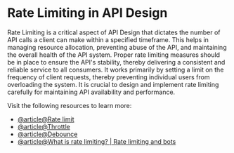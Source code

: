 # Rate Limiting in API Design

Rate Limiting is a critical aspect of API Design that dictates the number of API calls a client can make within a specified timeframe. This helps in managing resource allocation, preventing abuse of the API, and maintaining the overall health of the API system. Proper rate limiting measures should be in place to ensure the API's stability, thereby delivering a consistent and reliable service to all consumers. It works primarily by setting a limit on the frequency of client requests, thereby preventing individual users from overloading the system. It is crucial to design and implement rate limiting carefully for maintaining API availability and performance.

Visit the following resources to learn more:

- [@article@Rate limit](https://developer.mozilla.org/en-US/docs/Glossary/Rate_limit)
- [@article@Throttle](https://developer.mozilla.org/en-US/docs/Glossary/Throttle)
- [@article@Debounce](https://developer.mozilla.org/en-US/docs/Glossary/Debounce)
- [@article@What is rate limiting? | Rate limiting and bots](https://www.cloudflare.com/en-gb/learning/bots/what-is-rate-limiting/)